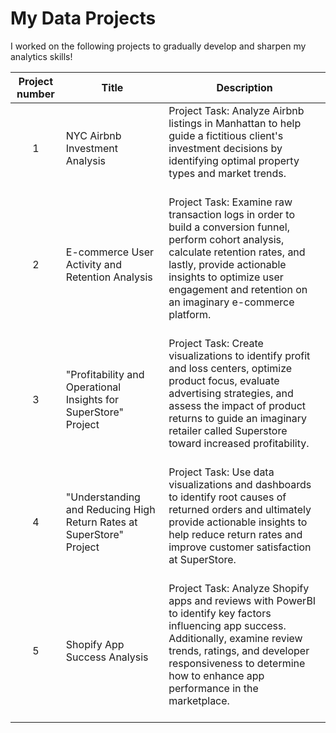 # My Data Projects
I worked on the following projects to gradually develop and sharpen my analytics skills!


| Project number | Title | Description |
| :-----------: | ----------- |----------- |
| 1 | NYC Airbnb Investment Analysis| Project Task: Analyze Airbnb listings in Manhattan to help guide a fictitious client's investment decisions by identifying optimal property types and market trends.<br><br> |
| 2 | E-commerce User Activity and Retention Analysis| Project Task: Examine raw transaction logs in order to build a conversion funnel, perform cohort analysis, calculate retention rates, and lastly, provide actionable insights to optimize user engagement and retention on an imaginary e-commerce platform.<br><br> |
| 3 | "Profitability and Operational Insights for SuperStore" Project | Project Task: Create visualizations to identify profit and loss centers, optimize product focus, evaluate advertising strategies, and assess the impact of product returns to guide an imaginary retailer called Superstore toward increased profitability.<br><br> |
| 4 | "Understanding and Reducing High Return Rates at SuperStore" Project | Project Task: Use data visualizations and dashboards to identify root causes of returned orders and ultimately provide actionable insights to help reduce return rates and improve customer satisfaction at SuperStore.<br><br> |
| 5 | Shopify App Success Analysis | Project Task: Analyze Shopify apps and reviews with PowerBI to identify key factors influencing app success. Additionally, examine review trends, ratings, and developer responsiveness to determine how to enhance app performance in the marketplace.<br><br> |
